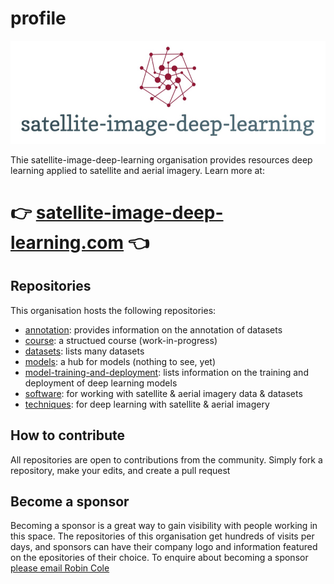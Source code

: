# profile

<p align="center">
<img src="logo.png" width="700">
</p>

Thie satellite-image-deep-learning organisation provides resources deep learning applied to satellite and aerial imagery. Learn more at:

# 👉 [satellite-image-deep-learning.com](https://www.satellite-image-deep-learning.com/) 👈

## Repositories
This organisation hosts the following repositories:

- [annotation](https://github.com/satellite-image-deep-learning/annotation): provides information on the annotation of datasets
- [course](https://github.com/satellite-image-deep-learning/course): a structued course (work-in-progress)
- [datasets](https://github.com/satellite-image-deep-learning/datasets): lists many datasets
- [models](https://github.com/satellite-image-deep-learning/models): a hub for models (nothing to see, yet)
- [model-training-and-deployment](https://github.com/satellite-image-deep-learning/model-training-and-deployment): lists information on the training and deployment of deep learning models
- [software](https://github.com/satellite-image-deep-learning/software): for working with satellite & aerial imagery data & datasets
- [techniques](https://github.com/satellite-image-deep-learning/techniques): for deep learning with satellite & aerial imagery

## How to contribute
All repositories are open to contributions from the community. Simply fork a repository, make your edits, and create a pull request

## Become a sponsor
Becoming a sponsor is a great way to gain visibility with people working in this space. The repositories of this organisation get hundreds of visits per days, and sponsors can have their company logo and information featured on the epositories of their choice. To enquire about becoming a sponsor [please email Robin Cole](mailto:robin@deep-field-insights.com)
